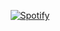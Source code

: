 <div align="center">

[![Spotify](https://personal-readme.herokuapp.com/api/spotify?background_color=0d1117&border_color=ffffff)](https://open.spotify.com/user/216lxazexqtqgw4utce3jqqqq)

</div>
